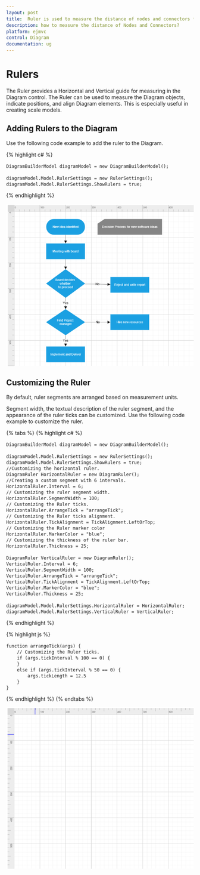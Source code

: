 ```yaml
---
layout: post
title:  Ruler is used to measure the distance of nodes and connectors from origin of the page.
description: how to measure the distance of Nodes and Connectors?
platform: ejmvc
control: Diagram
documentation: ug
---
```



# Rulers

The Ruler provides a Horizontal and Vertical guide for measuring in the Diagram control. The Ruler can be used to measure the Diagram objects, indicate positions, and align Diagram elements. This is especially useful in creating scale models. 

## Adding Rulers to the Diagram
Use the following code example to add the ruler to the Diagram.


{% highlight c# %}

    DiagramBuilderModel diagramModel = new DiagramBuilderModel();

    diagramModel.Model.RulerSettings = new RulerSettings();
    diagramModel.Model.RulerSettings.ShowRulers = true;

{% endhighlight %}


![](/aspnetmvc/Diagram/Rulers_images/Rulers_images1.png)

## Customizing the Ruler

By default, ruler segments are arranged based on measurement units.

Segment width, the textual description of the ruler segment, and the appearance of the ruler ticks can be customized. Use the following code example to customize the ruler.

{% tabs %} 
{% highlight c# %}

    DiagramBuilderModel diagramModel = new DiagramBuilderModel();

    diagramModel.Model.RulerSettings = new RulerSettings();
    diagramModel.Model.RulerSettings.ShowRulers = true;
    //Customizing the horizontal ruler.
    DiagramRuler HorizontalRuler = new DiagramRuler();
    //Creating a custom segment with 6 intervals.
    HorizontalRuler.Interval = 6;
    // Customizing the ruler segment width.
    HorizontalRuler.SegmentWidth = 100;
    // Customizing the Ruler ticks.
    HorizontalRuler.ArrangeTick = "arrangeTick";
    // Customizing the Ruler ticks alignment.
    HorizontalRuler.TickAlignment = TickAlignment.LeftOrTop;
    // Customizing the Ruler marker color
    HorizontalRuler.MarkerColor = "blue";
    // Customizing the thickness of the ruler bar.
    HorizontalRuler.Thickness = 25;

    DiagramRuler VerticalRuler = new DiagramRuler();
    VerticalRuler.Interval = 6;
    VerticalRuler.SegmentWidth = 100;
    VerticalRuler.ArrangeTick = "arrangeTick";
    VerticalRuler.TickAlignment = TickAlignment.LeftOrTop;
    VerticalRuler.MarkerColor = "blue";
    VerticalRuler.Thickness = 25;

    diagramModel.Model.RulerSettings.HorizontalRuler = HorizontalRuler;
    diagramModel.Model.RulerSettings.VerticalRuler = VerticalRuler;

{% endhighlight %}


{% highlight js %} 

    function arrangeTick(args) {
        // Customizing the Ruler ticks.
        if (args.tickInterval % 100 == 0) {
        }
        else if (args.tickInterval % 50 == 0) {
            args.tickLength = 12.5
        }
    }

{% endhighlight %}
{% endtabs %}

![](/aspnetmvc/Diagram/Rulers_images/Rulers_images2.png)

